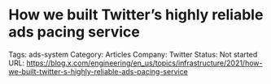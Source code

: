# How we built Twitter’s highly reliable ads pacing service

Tags: ads-system
Category: Articles
Company: Twitter
Status: Not started
URL: https://blog.x.com/engineering/en_us/topics/infrastructure/2021/how-we-built-twitter-s-highly-reliable-ads-pacing-service